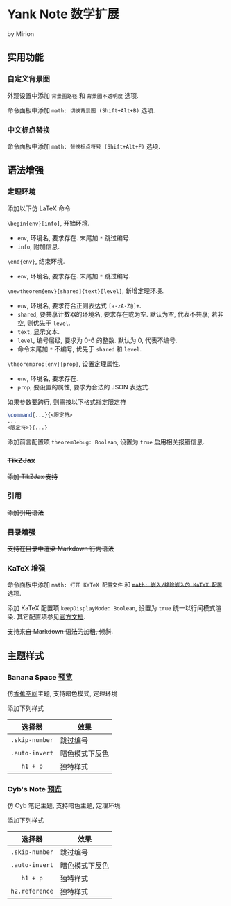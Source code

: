 # Yank Note 数学扩展

by Mirion

## 实用功能

### 自定义背景图

外观设置中添加 `背景图路径` 和 `背景图不透明度` 选项. 

命令面板中添加 `math: 切换背景图 (Shift+Alt+B)` 选项. 

### 中文标点替换

命令面板中添加 `math: 替换标点符号 (Shift+Alt+F)` 选项. 

## 语法增强

### 定理环境

添加以下仿 LaTeX 命令

`\begin{env}[info]`, 开始环境. 

- `env`, 环境名, 要求存在. 末尾加 `*` 跳过编号. 
- `info`, 附加信息. 

`\end{env}`, 结束环境. 

- `env`, 环境名, 要求存在. 末尾加 `*` 跳过编号. 

`\newtheorem{env}[shared]{text}[level]`, 新增定理环境. 

- `env`, 环境名, 要求符合正则表达式 `[a-zA-Z@]+`. 
- `shared`, 要共享计数器的环境名, 要求存在或为空. 默认为空, 代表不共享; 若非空, 则优先于 `level`. 
- `text`, 显示文本. 
- `level`, 编号层级, 要求为 0-6 的整数. 默认为 0, 代表不编号. 
- 命令末尾加 `*` 不编号, 优先于 `shared` 和 `level`. 

`\theoremprop{env}{prop}`, 设置定理属性. 

- `env`, 环境名, 要求存在. 
- `prop`, 要设置的属性, 要求为合法的 JSON 表达式. 

如果参数要跨行, 则需按以下格式指定限定符

```latex
\command{...}{<限定符>
...
<限定符>}{...}
```

添加前言配置项 `theoremDebug: Boolean`, 设置为 `true` 启用相关报错信息. 

### ~~TikZJax~~

~~添加 TikZJax 支持~~

### ~~引用~~

~~添加引用语法~~

### ~~目录增强~~

~~支持在目录中渲染 Markdown 行内语法~~

### KaTeX 增强

命令面板中添加 `math: 打开 KaTeX 配置文件` 和 ~~`math: 嵌入/移除嵌入的 KaTeX 配置`~~ 选项. 

添加 KaTeX 配置项 `keepDisplayMode: Boolean`, 设置为 `true` 统一以行间模式渲染. 其它配置项参见[官方文档](https://katex.org/docs/options.html). 

~~支持来自 Markdown 语法的加粗, 倾斜~~. 

## 主题样式

### Banana Space [预览](https://pic2.imgdb.cn/item/64586b980d2dde5777557ea5.png)

仿[香蕉空间](bananaspace.org)主题, 支持暗色模式, 定理环境

添加下列样式

| **选择器** | **效果** |
| :--: | -- |
| `.skip-number` | 跳过编号 |
| `.auto-invert` | 暗色模式下反色 |
| `h1 + p` | 独特样式 |

### Cyb's Note [预览](https://pic2.imgdb.cn/item/64586b980d2dde5777557e4a.png)

仿 Cyb 笔记主题, 支持暗色主题, 定理环境

添加下列样式

| **选择器** | **效果** |
| :--: | -- |
| `.skip-number` | 跳过编号 |
| `.auto-invert` | 暗色模式下反色 |
| `h1 + p` | 独特样式 |
| `h2.reference` | 独特样式 |